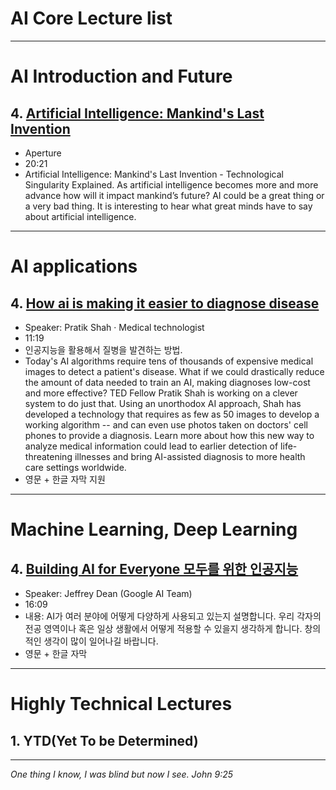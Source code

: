 
# AI Core Lecture list
----------------------------------------------------------
# AI Introduction and Future

## 4. [Artificial Intelligence: Mankind's Last Invention](https://www.youtube.com/watch?v=Pls_q2aQzHg)
- Aperture
- 20:21
- Artificial Intelligence: Mankind's Last Invention - Technological Singularity Explained. As artificial intelligence becomes more and more advance how will it impact mankind’s future?  AI could be a great thing or a very bad thing.  It is interesting to hear what great minds have to say about artificial intelligence.

------------------------
# AI applications

## 4.	[How ai is making it easier to diagnose disease](https://www.youtube.com/watch?v=mhEYvrFOP88)
- Speaker: Pratik Shah · Medical technologist
- 11:19
- 인공지능을 활용해서 질병을 발견하는 방법.
- Today's AI algorithms require tens of thousands of expensive medical images to detect a patient's disease. What if we could drastically reduce the amount of data needed to train an AI, making diagnoses low-cost and more effective? TED Fellow Pratik Shah is working on a clever system to do just that. Using an unorthodox AI approach, Shah has developed a technology that requires as few as 50 images to develop a working algorithm -- and can even use photos taken on doctors' cell phones to provide a diagnosis. Learn more about how this new way to analyze medical information could lead to earlier detection of life-threatening illnesses and bring AI-assisted diagnosis to more health care settings worldwide.
- 영문 + 한글 자막 지원

--------------------------------
# Machine Learning, Deep Learning

## 4. [Building AI for Everyone 모두를 위한 인공지능](https://youtu.be/BKj3fnPSUIQ)
- Speaker: Jeffrey Dean (Google AI Team)
- 16:09
- 내용: AI가 여러 분야에 어떻게 다양하게 사용되고 있는지 설명합니다. 우리 각자의 전공 영역이나 혹은 일상 생활에서 어떻게 적용할 수 있을지 생각하게 합니다. 창의적인 생각이 많이 일어나길 바랍니다.
- 영문 + 한글 자막

------------------------------------------------------------
# Highly Technical Lectures

## 1. YTD(Yet To be Determined)


  ----------------------------
  _One thing I know, I was blind but now I see. John 9:25_
